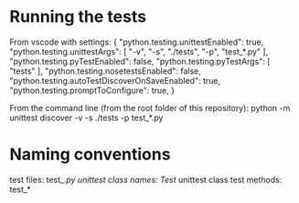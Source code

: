 Running the tests
=================

From vscode with settings:
{
    "python.testing.unittestEnabled": true,
    "python.testing.unittestArgs": [
        "-v",
        "-s",
        "./tests",
        "-p",
        "test_*.py"
    ],
    "python.testing.pyTestEnabled": false,
    "python.testing.pyTestArgs": [
        "tests"
    ],
    "python.testing.nosetestsEnabled": false,
    "python.testing.autoTestDiscoverOnSaveEnabled": true,
    "python.testing.promptToConfigure": true,
}

From the command line (from the root folder of this repository):
python -m unittest discover -v -s ./tests -p test_*.py

Naming conventions
==================

test files: test_*.py
unittest class names: Test*
unittest class test methods: test_*
